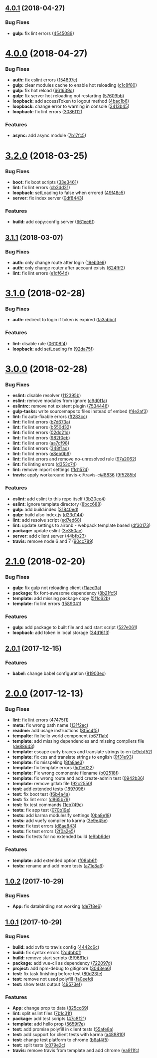 <a name="4.0.1"></a>
## [4.0.1](https://github.com/InCuca/vue-loopback/compare/4.0.0...4.0.1) (2018-04-27)


### Bug Fixes

* **gulp:** fix lint errors ([4545089](https://github.com/InCuca/vue-loopback/commit/4545089))



<a name="4.0.0"></a>
# [4.0.0](https://github.com/InCuca/vue-loopback/compare/3.2.0...4.0.0) (2018-04-27)


### Bug Fixes

* **auth:** fix eslint errors ([154897e](https://github.com/InCuca/vue-loopback/commit/154897e))
* **gulp:** clear modules cache to enable hot reloading ([c1c8f80](https://github.com/InCuca/vue-loopback/commit/c1c8f80))
* **gulp:** fix hot reload ([661639d](https://github.com/InCuca/vue-loopback/commit/661639d))
* **gulp:** fix server hot reloading not restarting ([57609bb](https://github.com/InCuca/vue-loopback/commit/57609bb))
* **loopback:** add accessToken to logout method ([4bac1b6](https://github.com/InCuca/vue-loopback/commit/4bac1b6))
* **loopback:** change error to warning in console ([3413b45](https://github.com/InCuca/vue-loopback/commit/3413b45))
* **loopback:** fix lint errors ([3086f12](https://github.com/InCuca/vue-loopback/commit/3086f12))


### Features

* **async:** add async module ([7b17fc5](https://github.com/InCuca/vue-loopback/commit/7b17fc5))



<a name="3.2.0"></a>
# [3.2.0](https://github.com/InCuca/vue-loopback/compare/3.1.1...3.2.0) (2018-03-25)


### Bug Fixes

* **boot:** fix boot scripts ([33e3461](https://github.com/InCuca/vue-loopback/commit/33e3461))
* **lint:** fix lint errors ([cb3dd31](https://github.com/InCuca/vue-loopback/commit/cb3dd31))
* **loopback:** setLoading to false when errored ([49f48c5](https://github.com/InCuca/vue-loopback/commit/49f48c5))
* **server:** fix index server ([0df8443](https://github.com/InCuca/vue-loopback/commit/0df8443))


### Features

* **build:** add copy:config:server ([661ee6f](https://github.com/InCuca/vue-loopback/commit/661ee6f))



<a name="3.1.1"></a>
## [3.1.1](https://github.com/InCuca/vue-loopback/compare/3.1.0...3.1.1) (2018-03-07)


### Bug Fixes

* **auth:**  only change route after login ([19eb3e9](https://github.com/InCuca/vue-loopback/commit/19eb3e9))
* **auth:** only change router after account exists ([624fff2](https://github.com/InCuca/vue-loopback/commit/624fff2))
* **lint:** fix lint errors ([e1df64d](https://github.com/InCuca/vue-loopback/commit/e1df64d))



<a name="3.1.0"></a>
# [3.1.0](https://github.com/InCuca/vue-loopback/compare/3.0.0...3.1.0) (2018-02-28)


### Bug Fixes

* **auth:** redirect to login if token is expired ([fa3abbc](https://github.com/InCuca/vue-loopback/commit/fa3abbc))


### Features

* **lint:** disable rule ([06108f4](https://github.com/InCuca/vue-loopback/commit/06108f4))
* **loopback:** add setLoading fn ([92da75f](https://github.com/InCuca/vue-loopback/commit/92da75f))



<a name="3.0.0"></a>
# [3.0.0](https://github.com/InCuca/vue-loopback/compare/2.1.0...3.0.0) (2018-02-28)


### Bug Fixes

* **eslint:** disable resolver ([112395b](https://github.com/InCuca/vue-loopback/commit/112395b))
* **eslint:** remove modules from ignore ([c9d0f1a](https://github.com/InCuca/vue-loopback/commit/c9d0f1a))
* **eslintrc:** remove not existent plugin ([7534446](https://github.com/InCuca/vue-loopback/commit/7534446))
* **gulp-tasks:** write sourcemaps to files instead of embed ([f4e2af3](https://github.com/InCuca/vue-loopback/commit/f4e2af3))
* **lint:** fix auto-fixable errors ([ff283cc](https://github.com/InCuca/vue-loopback/commit/ff283cc))
* **lint:** fix lint errors ([b7d673a](https://github.com/InCuca/vue-loopback/commit/b7d673a))
* **lint:** fix lint errors ([b550d32](https://github.com/InCuca/vue-loopback/commit/b550d32))
* **lint:** fix lint errors ([02dc21d](https://github.com/InCuca/vue-loopback/commit/02dc21d))
* **lint:** fix lint errors ([982f0eb](https://github.com/InCuca/vue-loopback/commit/982f0eb))
* **lint:** fix lint errors ([aa7df98](https://github.com/InCuca/vue-loopback/commit/aa7df98))
* **lint:** fix lint errors ([348f1ad](https://github.com/InCuca/vue-loopback/commit/348f1ad))
* **lint:** fix lint errors ([e8eb0b9](https://github.com/InCuca/vue-loopback/commit/e8eb0b9))
* **lint:** fix lint errors and remove no-unresolved rule ([97a2062](https://github.com/InCuca/vue-loopback/commit/97a2062))
* **lint:** fix linting errors ([d353c74](https://github.com/InCuca/vue-loopback/commit/d353c74))
* **lint:** remove import settings ([ffd1574](https://github.com/InCuca/vue-loopback/commit/ffd1574))
* **travis:** apply workaround travis-ci/travis-ci[#8836](https://github.com/InCuca/vue-loopback/issues/8836) ([9f5285b](https://github.com/InCuca/vue-loopback/commit/9f5285b))


### Features

* **eslint:** add eslint to this repo itself ([3b20ee4](https://github.com/InCuca/vue-loopback/commit/3b20ee4))
* **eslint:** ignore template directory ([8bcc688](https://github.com/InCuca/vue-loopback/commit/8bcc688))
* **gulp:** add build:index ([31840ed](https://github.com/InCuca/vue-loopback/commit/31840ed))
* **gulp:** build also index.js ([d23d144](https://github.com/InCuca/vue-loopback/commit/d23d144))
* **lint:** add resolve script ([ed7ed68](https://github.com/InCuca/vue-loopback/commit/ed7ed68))
* **lint:** update settings to airbnb - webpack template based ([df30173](https://github.com/InCuca/vue-loopback/commit/df30173))
* **package:** update eslint ([3e350ae](https://github.com/InCuca/vue-loopback/commit/3e350ae))
* **server:** add client server ([44bfb23](https://github.com/InCuca/vue-loopback/commit/44bfb23))
* **travis:** remove node 6 and 7 ([90cc789](https://github.com/InCuca/vue-loopback/commit/90cc789))



<a name="2.1.0"></a>
# [2.1.0](https://github.com/InCuca/vue-loopback/compare/2.0.1...2.1.0) (2018-02-20)


### Bug Fixes

* **gulp:** fix gulp not reloading client ([f1aed3a](https://github.com/InCuca/vue-loopback/commit/f1aed3a))
* **package:** fix font-awesome dependency ([8b21fc5](https://github.com/InCuca/vue-loopback/commit/8b21fc5))
* **template:** add missing package copy ([5f1c62b](https://github.com/InCuca/vue-loopback/commit/5f1c62b))
* **template:** fix lint errors ([f589041](https://github.com/InCuca/vue-loopback/commit/f589041))


### Features

* **gulp:** add package to built file and add start script ([527e061](https://github.com/InCuca/vue-loopback/commit/527e061))
* **loopback:** add token in local storage ([34d1613](https://github.com/InCuca/vue-loopback/commit/34d1613))



<a name="2.0.1"></a>
## [2.0.1](https://github.com/InCuca/vue-loopback/compare/2.0.0...2.0.1) (2017-12-15)


### Features

* **babel:** change babel configuration ([81903ec](https://github.com/InCuca/vue-loopback/commit/81903ec))



<a name="2.0.0"></a>
# [2.0.0](https://github.com/InCuca/vue-loopback/compare/1.0.2...2.0.0) (2017-12-13)


### Bug Fixes

* **lint:** fix lint errors ([47475f1](https://github.com/InCuca/vue-loopback/commit/47475f1))
* **meta:** fix wrong path name ([131f2ec](https://github.com/InCuca/vue-loopback/commit/131f2ec))
* **readme:** add usage instructions ([8f5c4f5](https://github.com/InCuca/vue-loopback/commit/8f5c4f5))
* **tempalte:** fix hello world component ([b6711ab](https://github.com/InCuca/vue-loopback/commit/b6711ab))
* **template:** add missing dependencies and missing compilers file ([de88643](https://github.com/InCuca/vue-loopback/commit/de88643))
* **template:** escape curly braces and translate strings to en ([e9cbf52](https://github.com/InCuca/vue-loopback/commit/e9cbf52))
* **template:** fix css and translate strings to english ([0f31e93](https://github.com/InCuca/vue-loopback/commit/0f31e93))
* **template:** fix misspeling ([8fa8ae3](https://github.com/InCuca/vue-loopback/commit/8fa8ae3))
* **template:** fix template errors ([5d1e022](https://github.com/InCuca/vue-loopback/commit/5d1e022))
* **template:** Fix wrong comonente filename ([b02518f](https://github.com/InCuca/vue-loopback/commit/b02518f))
* **template:** fix wrong route and add create-admin test ([0942b36](https://github.com/InCuca/vue-loopback/commit/0942b36))
* **template:** remove gitlab file ([92c2550](https://github.com/InCuca/vue-loopback/commit/92c2550))
* **test:** add extended tests ([1897096](https://github.com/InCuca/vue-loopback/commit/1897096))
* **test:** fix boot test ([f6b4a4a](https://github.com/InCuca/vue-loopback/commit/f6b4a4a))
* **test:** fix lint error ([d865b79](https://github.com/InCuca/vue-loopback/commit/d865b79))
* **test:** fix test commands ([1eb749c](https://github.com/InCuca/vue-loopback/commit/1eb749c))
* **tests:**  fix app test ([070b19e](https://github.com/InCuca/vue-loopback/commit/070b19e))
* **tests:** add karma modulesify settings ([0ba8e18](https://github.com/InCuca/vue-loopback/commit/0ba8e18))
* **tests:** add vuefy compiler to karma ([3e9e45e](https://github.com/InCuca/vue-loopback/commit/3e9e45e))
* **tests:** fix test errors ([d8ae843](https://github.com/InCuca/vue-loopback/commit/d8ae843))
* **tests:** fix test errors ([2f0a2e5](https://github.com/InCuca/vue-loopback/commit/2f0a2e5))
* **tests:** fix tests for no extended build ([e9bb6de](https://github.com/InCuca/vue-loopback/commit/e9bb6de))


### Features

* **template:** add extended option ([f08bb6f](https://github.com/InCuca/vue-loopback/commit/f08bb6f))
* **tests:** rename and add more tests ([a71e8a6](https://github.com/InCuca/vue-loopback/commit/a71e8a6))



<a name="1.0.2"></a>
## [1.0.2](https://github.com/InCuca/vue-loopback/compare/1.0.1...1.0.2) (2017-10-29)


### Bug Fixes

* **App:** fix databinding not working ([de7f8e6](https://github.com/InCuca/vue-loopback/commit/de7f8e6))



<a name="1.0.1"></a>
## [1.0.1](https://github.com/InCuca/vue-loopback/compare/722097d...1.0.1) (2017-10-29)


### Bug Fixes

* **build:** add xvfb to travis config ([4442c6c](https://github.com/InCuca/vue-loopback/commit/4442c6c))
* **build:** fix syntax errors ([2d4bb0f](https://github.com/InCuca/vue-loopback/commit/2d4bb0f))
* **build:** remove start scripts ([8f9661e](https://github.com/InCuca/vue-loopback/commit/8f9661e))
* **package:** add vue-cli as dependency ([722097d](https://github.com/InCuca/vue-loopback/commit/722097d))
* **project:** add npm-debug to gitignore ([3043ea6](https://github.com/InCuca/vue-loopback/commit/3043ea6))
* **test:** fix task finishing before test ([80d23fe](https://github.com/InCuca/vue-loopback/commit/80d23fe))
* **test:** remove not used polyfill ([fa0eefd](https://github.com/InCuca/vue-loopback/commit/fa0eefd))
* **test:** show tests output ([49573ef](https://github.com/InCuca/vue-loopback/commit/49573ef))


### Features

* **App:** change prop to data ([825cc69](https://github.com/InCuca/vue-loopback/commit/825cc69))
* **lint:** split eslint files ([7b1c31f](https://github.com/InCuca/vue-loopback/commit/7b1c31f))
* **package:** add test scripts ([47c8f21](https://github.com/InCuca/vue-loopback/commit/47c8f21))
* **template:** add hello prop ([5659f7e](https://github.com/InCuca/vue-loopback/commit/5659f7e))
* **test:** add promise polyfill in client tests ([55afe8a](https://github.com/InCuca/vue-loopback/commit/55afe8a))
* **test:** add support for client tests with karma ([a488810](https://github.com/InCuca/vue-loopback/commit/a488810))
* **test:** change test platform to chrome ([b6af4f5](https://github.com/InCuca/vue-loopback/commit/b6af4f5))
* **test:** split tests ([c079e2c](https://github.com/InCuca/vue-loopback/commit/c079e2c))
* **travis:** remove travis from template and add chrome ([ea911fc](https://github.com/InCuca/vue-loopback/commit/ea911fc))



